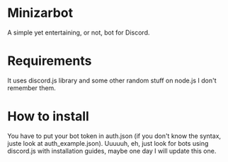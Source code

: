 # Minizarbot
A simple yet entertaining, or not, bot for Discord.

# Requirements
It uses discord.js library and some other random stuff on node.js I don't remember them.

# How to install
You have to put your bot token in auth.json (if you don't know the syntax, juste look at auth_example.json).
Uuuuuh, eh, just look for bots using discord.js with installation guides, maybe one day I will update this one.
